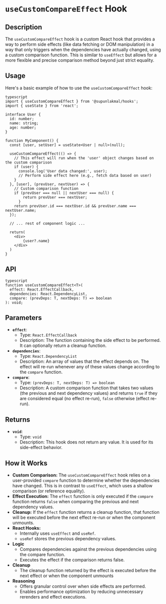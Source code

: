 # `useCustomCompareEffect` Hook

## Description

The `useCustomCompareEffect` hook is a custom React hook that provides a way to perform side effects (like data fetching or DOM manipulation) in a way that only triggers when the dependencies have actually changed, using a custom comparison function. This is similar to `useEffect` but allows for a more flexible and precise comparison method beyond just strict equality.

## Usage

Here's a basic example of how to use the `useCustomCompareEffect` hook:
```
typescript
import { useCustomCompareEffect } from '@supunlakmal/hooks';
import { useState } from 'react';

interface User {
  id: number;
  name: string;
  age: number;
}

function MyComponent() {
  const [user, setUser] = useState<User | null>(null);

  useCustomCompareEffect(() => {
    // This effect will run when the 'user' object changes based on the custom comparison
    if (user) {
      console.log('User data changed:', user);
      // Perform side effect here (e.g., fetch data based on user)
    }
  }, [user], (prevUser, nextUser) => {
    // Custom comparison function
    if (prevUser === null || nextUser === null) {
        return prevUser === nextUser;
      }
    return prevUser.id === nextUser.id && prevUser.name === nextUser.name;
  });

  // ... rest of component logic ...

  return(
    <div>
        {user?.name}
    </div>
  )
}
```
## API
```
typescript
function useCustomCompareEffect<T>(
  effect: React.EffectCallback,
  dependencies: React.DependencyList,
  compare: (prevDeps: T, nextDeps: T) => boolean
): void;
```
## Parameters

*   **`effect`**:
    *   Type: `React.EffectCallback`
    *   Description: The function containing the side effect to be performed. It can optionally return a cleanup function.
*   **`dependencies`**:
    *   Type: `React.DependencyList`
    *   Description: An array of values that the effect depends on. The effect will re-run whenever any of these values change according to the `compare` function.
*   **`compare`**:
    *   Type: `(prevDeps: T, nextDeps: T) => boolean`
    *   Description: A custom comparison function that takes two values (the previous and next dependency values) and returns `true` if they are considered equal (no effect re-run), `false` otherwise (effect re-run).

## Returns

*   **`void`**:
    *   Type: `void`
    *   Description: This hook does not return any value. It is used for its side-effect behavior.

## How it Works

*   **Custom Comparison:** The `useCustomCompareEffect` hook relies on a user-provided `compare` function to determine whether the dependencies have changed. This is in contrast to `useEffect`, which uses a shallow comparison (or reference equality).
*   **Effect Execution:** The `effect` function is only executed if the `compare` function returns `false` when comparing the previous and next dependency values.
*   **Cleanup:** If the `effect` function returns a cleanup function, that function will be executed before the next effect re-run or when the component unmounts.
*   **React Hooks:**
    *   Internally uses `useEffect` and `useRef`.
    *   `useRef` stores the previous dependency values.
* **Logic**
    * Compares dependencies against the previous dependencies using the compare function.
    * Executes the effect if the comparison returns false.
* **Cleanup**
    * The cleanup function returned by the effect is executed before the next effect or when the component unmounts
* **Reasoning**
    * Offers granular control over when side effects are performed.
    * Enables performance optimization by reducing unnecessary rerenders and effect executions.
